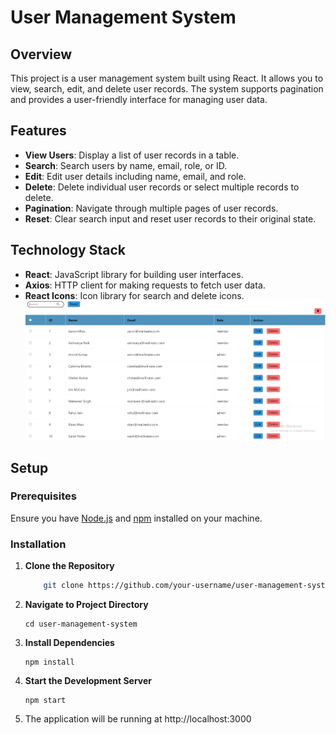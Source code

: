 # User Management System

## Overview

This project is a user management system built using React. It allows you to view, search, edit, and delete user records. The system supports pagination and provides a user-friendly interface for managing user data.

## Features

- **View Users**: Display a list of user records in a table.
- **Search**: Search users by name, email, role, or ID.
- **Edit**: Edit user details including name, email, and role.
- **Delete**: Delete individual user records or select multiple records to delete.
- **Pagination**: Navigate through multiple pages of user records.
- **Reset**: Clear search input and reset user records to their original state.

## Technology Stack

- **React**: JavaScript library for building user interfaces.
- **Axios**: HTTP client for making requests to fetch user data.
- **React Icons**: Icon library for search and delete icons.
![image alt](https://github.com/FatamaOkasha/admin-app/blob/2eda9d76f6aea00cf250d2cc7805145325abdafd/admin-1.PNG)

## Setup

### Prerequisites

Ensure you have [Node.js](https://nodejs.org/) and [npm](https://www.npmjs.com/) installed on your machine.

### Installation

1. **Clone the Repository**

   ```bash
       git clone https://github.com/your-username/user-management-system.git
   
2. **Navigate to Project Directory**
   
       cd user-management-system
   
3. **Install Dependencies**

       npm install
4. **Start the Development Server**

       npm start
5. The application will be running at http://localhost:3000
   

